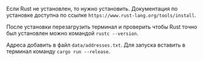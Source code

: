 Если Rust не установлен, то нужно установить. Документация по установке доступна по ссылке `https://www.rust-lang.org/tools/install`.

После установки перезагрузить терминал и проверить чтобы Rust точно был установлен можно командой `rustc --version`.

Адреса добавить в файл `data/addresses.txt`. Для запуска вставить в терминал команду `cargo run --release`.
